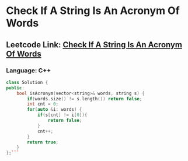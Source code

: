 # Check If A String Is An Acronym Of Words

## Leetcode Link: [Check If A String Is An Acronym Of Words](https://leetcode.com/problems/check-if-a-string-is-an-acronym-of-words/)
### Language: C++

```cpp
class Solution {
public:
    bool isAcronym(vector<string>& words, string s) {
        if(words.size() != s.length()) return false;
        int cnt = 0;
        for(auto &i: words) {
            if(s[cnt] != i[0]){
                return false;
            }
            cnt++;
        }
        return true;
    }
};```



